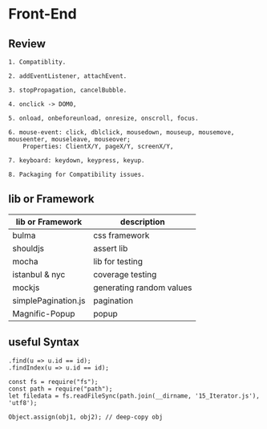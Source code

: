 # Front-End
## Review
```
1. Compatiblity.

2. addEventListener, attachEvent.

3. stopPropagation, cancelBubble.

4. onclick -> DOM0,

5. onload, onbeforeunload, onresize, onscroll, focus.

6. mouse-event: click, dblclick, mousedown, mouseup, mousemove, mouseenter, mouseleave, mouseover; 
	Properties: ClientX/Y, pageX/Y, screenX/Y, 

7. keyboard: keydown, keypress, keyup.

8. Packaging for Compatibility issues.
```

## lib or Framework

| lib or Framework | description |
| - | - |
| bulma | css framework |
| shouldjs | assert lib |
| mocha | lib for testing |
| istanbul & nyc | coverage testing |
| mockjs | generating random values |
| simplePagination.js | pagination |
| Magnific-Popup | popup |

## useful Syntax

```
.find(u => u.id == id);
.findIndex(u => u.id == id);

const fs = require("fs");
const path = require("path");
let filedata = fs.readFileSync(path.join(__dirname, '15_Iterator.js'), 'utf8');

Object.assign(obj1, obj2); // deep-copy obj

```
